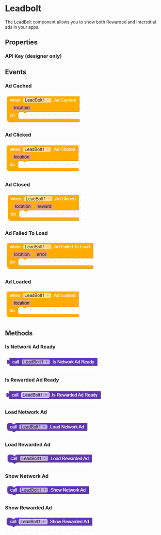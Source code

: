 # Leadbolt

The LeadBolt component allows you to show both Rewarded and Interstitial ads in your apps.

## Properties

### API Key \(designer only\)

## Events

### Ad Cached

![](../../.gitbook/assets/adcached.png)

### Ad Clicked

![](../../.gitbook/assets/adclicked.png)

### Ad Closed

![](../../.gitbook/assets/adclosed.png)

### Ad Failed To Load

![](../../.gitbook/assets/adfailedtoload.png)

### Ad Loaded

![](../../.gitbook/assets/adloaded.png)

## Methods

### Is Network Ad Ready

![](../../.gitbook/assets/isnetworkadready.png)

### Is Rewarded Ad Ready

![](../../.gitbook/assets/isrewardedadready.png)

### Load Network Ad

![](../../.gitbook/assets/loadnetworkad.png)

### Load Rewarded Ad

![](../../.gitbook/assets/loadrewardedad.png)

### Show Network Ad

![](../../.gitbook/assets/shownetworkad.png)

### Show Rewarded Ad

![](../../.gitbook/assets/showrewardedad.png)

